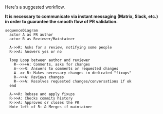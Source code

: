 Here's a suggested workflow.

**It is necessary to communicate via instant messaging (Matrix, Slack, etc.) in order to guarantee the smooth flow of PR validation.**

```mermaid
sequenceDiagram
  actor A as PR author
  actor R as Reviewer/Maintainer
  
  A->>R: Asks for a review, notifying some people
  R->>A: Answers yes or no
  
  loop Loop between author and reviewer
    R-->>+A: Comments, asks for changes
    A-->>R: Answers to comments or requested changes
    A-->>-R: Makes necessary changes in dedicated "fixups"
    R-->>A: Reviews changes
    R-->>A: Resolves requested changes/conversations if ok
  end
 
  A->>R: Rebase and apply fixups
  R->>A: Checks commits history
  R->>A: Approves or closes the PR
  Note left of R: & Merges if maintainer
```
